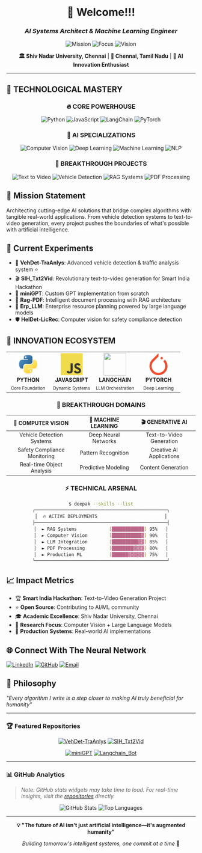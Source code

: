 <div align="center">

# 🚀 **Welcome!!!**
### *AI Systems Architect & Machine Learning Engineer*

![Mission](https://img.shields.io/badge/🎯-TURNING%20ALGORITHMS%20INTO%20REAL--WORLD%20SOLUTIONS-blue?style=for-the-badge)
![Focus](https://img.shields.io/badge/🧠-Computer%20Vision%20to%20Large%20Language%20Models-green?style=for-the-badge)
![Vision](https://img.shields.io/badge/🌟-Building%20Tomorrow's%20Intelligent%20Systems-orange?style=for-the-badge)

</div>

<div align="center">
  
**🏛️ Shiv Nadar University, Chennai** | **📍 Chennai, Tamil Nadu** | **🚀 AI Innovation Enthusiast**

</div>

---

## 🎨 **TECHNOLOGICAL MASTERY**

<div align="center">

### 🔥 **CORE POWERHOUSE**
![Python](https://img.shields.io/badge/Python-FFD43B?style=for-the-badge&logo=python&logoColor=blue) ![JavaScript](https://img.shields.io/badge/JavaScript-F7DF1E?style=for-the-badge&logo=javascript&logoColor=black) ![LangChain](https://img.shields.io/badge/LangChain-1C3C3C?style=for-the-badge&logo=langchain&logoColor=white) ![PyTorch](https://img.shields.io/badge/PyTorch-EE4C2C?style=for-the-badge&logo=pytorch&logoColor=white)

### 🧠 **AI SPECIALIZATIONS**
![Computer Vision](https://img.shields.io/badge/Computer_Vision-FF6B6B?style=for-the-badge&logo=opencv&logoColor=white) ![Deep Learning](https://img.shields.io/badge/Deep_Learning-4ECDC4?style=for-the-badge&logo=tensorflow&logoColor=white) ![Machine Learning](https://img.shields.io/badge/Machine_Learning-45B7D1?style=for-the-badge&logo=scikit-learn&logoColor=white) ![NLP](https://img.shields.io/badge/NLP-96CEB4?style=for-the-badge&logo=spacy&logoColor=white)

### 🚀 **BREAKTHROUGH PROJECTS**
![Text to Video](https://img.shields.io/badge/Text_to_Video-FF9F43?style=for-the-badge&logo=video&logoColor=white) ![Vehicle Detection](https://img.shields.io/badge/Vehicle_Detection-6C5CE7?style=for-the-badge&logo=car&logoColor=white) ![RAG Systems](https://img.shields.io/badge/RAG_Systems-FD79A8?style=for-the-badge&logo=database&logoColor=white) ![PDF Processing](https://img.shields.io/badge/PDF_Processing-00B894?style=for-the-badge&logo=adobe&logoColor=white)

</div>

## 🎯 Mission Statement
Architecting cutting-edge AI solutions that bridge complex algorithms with tangible real-world applications. From vehicle detection systems to text-to-video generation, every project pushes the boundaries of what's possible with artificial intelligence.

## 🔬 Current Experiments
- 🚗 **VehDet-TraAnlys**: Advanced vehicle detection & traffic analysis system ⭐
- 🎬 **SIH_Txt2Vid**: Revolutionary text-to-video generation for Smart India Hackathon
- 🤖 **miniGPT**: Custom GPT implementation from scratch
- 📄 **Rag-PDF**: Intelligent document processing with RAG architecture
- 🏢 **Erp_LLM**: Enterprise resource planning powered by large language models
- 🛡️ **HelDet-LicRec**: Computer vision for safety compliance detection

## 🌟 **INNOVATION ECOSYSTEM**

<table align="center">
<tr>
<td align="center" width="25%">
<img src="https://raw.githubusercontent.com/devicons/devicon/master/icons/python/python-original.svg" width="60" height="60"/>
<br><strong>PYTHON</strong>
<br><sub>Core Foundation</sub>
</td>
<td align="center" width="25%">
<img src="https://raw.githubusercontent.com/devicons/devicon/master/icons/javascript/javascript-original.svg" width="60" height="60"/>
<br><strong>JAVASCRIPT</strong>
<br><sub>Dynamic Systems</sub>
</td>
<td align="center" width="25%">
<img src="https://avatars.githubusercontent.com/u/126733545?s=200&v=4" width="60" height="60"/>
<br><strong>LANGCHAIN</strong>
<br><sub>LLM Orchestration</sub>
</td>
<td align="center" width="25%">
<img src="https://raw.githubusercontent.com/devicons/devicon/master/icons/pytorch/pytorch-original.svg" width="60" height="60"/>
<br><strong>PYTORCH</strong>
<br><sub>Deep Learning</sub>
</td>
</tr>
</table>

<div align="center">

### 🚀 **BREAKTHROUGH DOMAINS**

| 🎯 **COMPUTER VISION** | 🧠 **MACHINE LEARNING** | 🎬 **GENERATIVE AI** |
|:---:|:---:|:---:|
| Vehicle Detection Systems | Deep Neural Networks | Text-to-Video Generation |
| Safety Compliance Monitoring | Pattern Recognition | Creative AI Applications |
| Real-time Object Analysis | Predictive Modeling | Content Generation |

</div>

<div align="center">

### ⚡ **TECHNICAL ARSENAL**

```bash
$ deepak --skills --list
┌─────────────────────────────────────────────────┐
│  🔥 ACTIVE DEPLOYMENTS                         │
├─────────────────────────────────────────────────┤
│  ► RAG Systems            [████████████] 95%   │
│  ► Computer Vision        [███████████▓] 90%   │
│  ► LLM Integration        [██████████▓▓] 85%   │
│  ► PDF Processing         [████████▓▓▓▓] 80%   │
│  ► Production ML          [██████▓▓▓▓▓▓] 75%   │
└─────────────────────────────────────────────────┘
```

</div>

## 📈 Impact Metrics
- 🏆 **Smart India Hackathon**: Text-to-Video Generation Project
- ⭐ **Open Source**: Contributing to AI/ML community
- 🎓 **Academic Excellence**: Shiv Nadar University, Chennai
- 🔬 **Research Focus**: Computer Vision + Large Language Models
- 🚀 **Production Systems**: Real-world AI implementations

## 🌐 Connect With The Neural Network
[![LinkedIn](https://img.shields.io/badge/LinkedIn-0077B5?style=for-the-badge&logo=linkedin&logoColor=white)](https://www.linkedin.com/in/deepak-thirukkumaran-758598232/)
[![GitHub](https://img.shields.io/badge/GitHub-181717?style=for-the-badge&logo=github&logoColor=white)](https://github.com/ThiruDeepak2311)
[![Email](https://img.shields.io/badge/Email-D14836?style=for-the-badge&logo=gmail&logoColor=white)](mailto:thirudeepak2311@gmail.com)

## 💭 Philosophy
*"Every algorithm I write is a step closer to making AI truly beneficial for humanity"*

---

### 🏆 Featured Repositories
<div align="center">

[![VehDet-TraAnlys](https://github-readme-stats.vercel.app/api/pin/?username=ThiruDeepak2311&repo=VehDet-TraAnlys&theme=tokyonight)](https://github.com/ThiruDeepak2311/VehDet-TraAnlys)
[![SIH_Txt2Vid](https://github-readme-stats.vercel.app/api/pin/?username=ThiruDeepak2311&repo=SIH_Txt2Vid&theme=tokyonight)](https://github.com/ThiruDeepak2311/SIH_Txt2Vid)

[![miniGPT](https://github-readme-stats.vercel.app/api/pin/?username=ThiruDeepak2311&repo=miniGPT&theme=tokyonight)](https://github.com/ThiruDeepak2311/miniGPT)
[![Langchain_Bot](https://github-readme-stats.vercel.app/api/pin/?username=ThiruDeepak2311&repo=Langchain_Bot&theme=tokyonight)](https://github.com/ThiruDeepak2311/Langchain_Bot)

</div>

---

### 📊 GitHub Analytics
> *Note: GitHub stats widgets may take time to load. For real-time insights, visit the [repositories](https://github.com/ThiruDeepak2311?tab=repositories) directly.*

<div align="center">

![GitHub Stats](https://github-readme-stats.vercel.app/api?username=ThiruDeepak2311&show_icons=true&theme=tokyonight&hide_border=true&count_private=true)
![Top Languages](https://github-readme-stats.vercel.app/api/top-langs/?username=ThiruDeepak2311&layout=compact&theme=tokyonight&hide_border=true)

</div>

---

<div align="center">
  
**💡 "The future of AI isn't just artificial intelligence—it's augmented humanity"**

*Building tomorrow's intelligent systems, one commit at a time* 🚀

</div>
